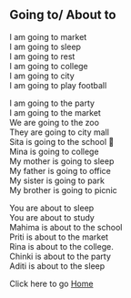 ## Going to/ About to

I am going to market <br>
I am going to sleep <br>
I am going to rest <br>
I am going to college <br>
I am going to city <br>
I am going to play football<br>

I am going to the party <br>
I am going to the market <br>
We are going to the zoo<br>
They are going to city mall <br>
Sita is going to the school 🏫 <br>
Mina is going to college <br>
My mother is going to sleep<br>
My father is going to office <br>
My sister is going to park <br>
My brother is going to picnic<br>

You are about to sleep <br>
You are about to study <br>
Mahima is about to the  school <br>
Priti is about to the market <br>
Rina is about to the college.<br>
Chinki is about to the party <br>
Aditi is about to the sleep<br>


Click here to go [Home](/README.md)